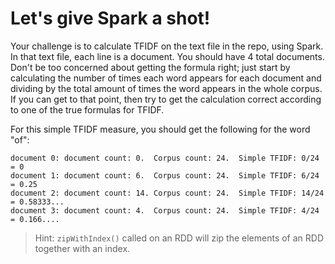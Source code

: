 # Let's give Spark a shot!

Your challenge is to calculate TFIDF on the text file in the repo, using Spark.  In that
text file, each line is a document.  You should have 4 total documents.  Don't be
too concerned about getting the formula right; just start by calculating the number
of times each word appears for each document and dividing by the
total amount of times the word appears in the whole corpus.  If you can get to that point,
then try to get the calculation correct according to one of the true formulas for TFIDF.

For this simple TFIDF measure, you should get the following for the word "of":

```
document 0: document count: 0.  Corpus count: 24.  Simple TFIDF: 0/24 = 0
document 1: document count: 6.  Corpus count: 24.  Simple TFIDF: 6/24 = 0.25
document 2: document count: 14. Corpus count: 24.  Simple TFIDF: 14/24 = 0.58333...
document 3: document count: 4.  Corpus count: 24.  Simple TFIDF: 4/24 = 0.166....
```

>Hint: `zipWithIndex()` called on an RDD will zip the elements of an RDD together with an index.